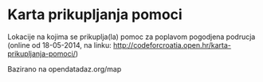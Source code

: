 Karta prikupljanja pomoci
=========================

Lokacije na kojima se prikuplja(la) pomoc za poplavom pogodjena podrucja (online od 18-05-2014, na linku: http://codeforcroatia.open.hr/karta-prikupljanja-pomoci/)

Bazirano na opendatadaz.org/map
